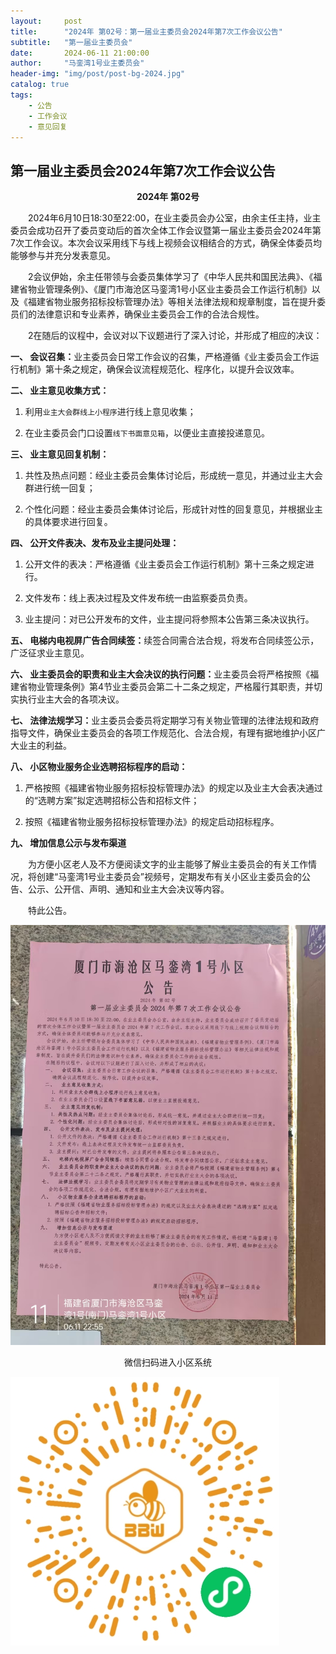 ```yaml
---
layout:     post
title:      "2024年 第02号：第一届业主委员会2024年第7次工作会议公告"
subtitle:   "第一届业主委员会"
date:       2024-06-11 21:00:00
author:     "马銮湾1号业主委员会"
header-img: "img/post/post-bg-2024.jpg"
catalog: true
tags:
    - 公告
    - 工作会议
    - 意见回复
---
```




## 第一届业主委员会2024年第7次工作会议公告

<center><strong>2024年 第02号</strong></center>

&emsp;&emsp;2024年6月10日18:30至22:00，在业主委员会办公室，由余主任主持，业主委员会成功召开了委员变动后的首次全体工作会议暨第一届业主委员会2024年第7次工作会议。本次会议采用线下与线上视频会议相结合的方式，确保全体委员均能够参与并充分发表意见。

&emsp;&emsp;2会议伊始，余主任带领与会委员集体学习了《中华人民共和国民法典》、《福建省物业管理条例》、《厦门市海沧区马銮湾1号小区业主委员会工作运行机制》以及《福建省物业服务招标投标管理办法》等相关法律法规和规章制度，旨在提升委员们的法律意识和专业素养，确保业主委员会工作的合法合规性。

&emsp;&emsp;2在随后的议程中，会议对以下议题进行了深入讨论，并形成了相应的决议：

<strong>一、	会议召集：</strong>业主委员会日常工作会议的召集，严格遵循《业主委员会工作运行机制》第十条之规定，确保会议流程规范化、程序化，以提升会议效率。

<strong>二、	业主意见收集方式：</strong>

1.	利用`业主大会群线上小程序`进行线上意见收集；

2.	在业主委员会门口设置`线下书面意见箱`，以便业主直接投递意见。

<strong>三、	业主意见回复机制：</strong>

1.	共性及热点问题：经业主委员会集体讨论后，形成统一意见，并通过业主大会群进行统一回复；

2.	个性化问题：经业主委员会集体讨论后，形成针对性的回复意见，并根据业主的具体要求进行回复。

<strong>四、	公开文件表决、发布及业主提问处理：</strong>

1.	公开文件的表决：严格遵循《业主委员会工作运行机制》第十三条之规定进行。

2.	文件发布：线上表决过程及文件发布统一由监察委员负责。

3.	业主提问：对已公开发布的文件，业主提问将参照本公告第三条决议执行。

<strong>五、	电梯内电视屏广告合同续签：</strong>续签合同需合法合规，将发布合同续签公示，广泛征求业主意见。

<strong>六、	业主委员会的职责和业主大会决议的执行问题：</strong>业主委员会将严格按照《福建省物业管理条例》第4节业主委员会第二十二条之规定，严格履行其职责，并切实执行业主大会的各项决议。

<strong>七、	法律法规学习：</strong>业主委员会委员将定期学习有关物业管理的法律法规和政府指导文件，确保业主委员会的各项工作规范化、合法合规，有理有据地维护小区广大业主的利益。

<strong>八、	小区物业服务企业选聘招标程序的启动：</strong>

1.	严格按照《福建省物业服务招标投标管理办法》的规定以及业主大会表决通过的“选聘方案”拟定选聘招标公告和招标文件；

2.	按照《福建省物业服务招标投标管理办法》的规定启动招标程序。

<strong>九、	增加信息公示与发布渠道</strong>

&emsp;&emsp;为方便小区老人及不方便阅读文字的业主能够了解业主委员会的有关工作情况，将创建“马銮湾1号业主委员会”视频号，定期发布有关小区业主委员会的公告、公示、公开信、声明、通知和业主大会决议等内容。


&emsp;&emsp;特此公告。


![](\img\in-post\2024-6-11-公告实景.jpg)

<center>微信扫码进入小区系统</center>

![](\img\in-post\蜂窝智家.jpg)
